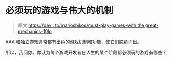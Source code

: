 # 必须玩的游戏与伟大的机制

> 原文:[https://dev . to/mariosbikos/must-play-games-with the great-mechanics-10lp](https://dev.to/mariosbikos/must-play-games-with-great-mechanics-10lp)

AAA 和独立游戏通常都有出色的游戏机制和功能，使它们脱颖而出。

所以，我问你。你认为每个游戏开发者在人生的某个阶段都必须玩的游戏有哪些？